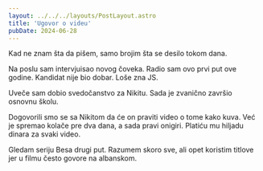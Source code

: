 ```yaml
---
layout: ../../../layouts/PostLayout.astro
title: 'Ugovor o videu'
pubDate: 2024-06-28
---
```


Kad ne znam šta da pišem, samo brojim šta se desilo tokom dana.

Na poslu sam intervjuisao novog čoveka. Radio sam ovo prvi put ove godine. Kandidat nije bio dobar. Loše zna JS.

Uveče sam dobio svedočanstvo za Nikitu. Sada je zvanično završio osnovnu školu.

Dogovorili smo se sa Nikitom da će on praviti video o tome kako kuva. Već je spremao kolače pre dva dana, a sada pravi onigiri. Platiću mu hiljadu dinara za svaki video.

Gledam seriju Besa drugi put. Razumem skoro sve, ali opet koristim titlove jer u filmu često govore na albanskom.

